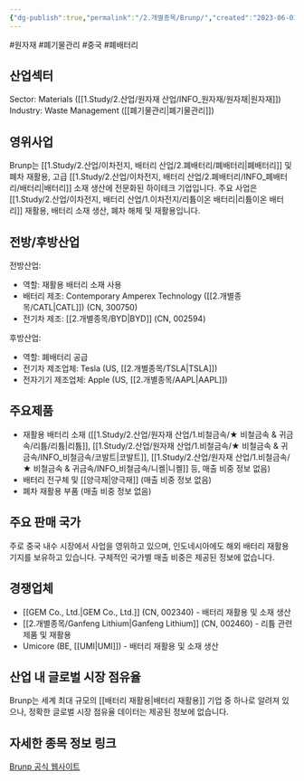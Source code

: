 ```yaml
---
{"dg-publish":true,"permalink":"/2.개별종목/Brunp/","created":"2023-06-03T06:53:41.273+09:00","updated":"2025-07-29T21:37:04.433+09:00"}
---
```


#원자재 #폐기물관리 #중국 #폐배터리 

## 산업섹터

Sector: Materials ([[1.Study/2.산업/원자재 산업/INFO_원자재/원자재\|원자재]])  
Industry: Waste Management ([[폐기물관리\|폐기물관리]])

## 영위사업

Brunp는 [[1.Study/2.산업/이차전지, 배터리 산업/2.폐배터리/폐배터리\|폐배터리]] 및 폐차 재활용, 고급 [[1.Study/2.산업/이차전지, 배터리 산업/2.폐배터리/INFO_폐배터리/배터리\|배터리]] 소재 생산에 전문화된 하이테크 기업입니다. 주요 사업은 [[1.Study/2.산업/이차전지, 배터리 산업/1.이차전지/리튬이온 배터리\|리튬이온 배터리]] 재활용, 배터리 소재 생산, 폐차 해체 및 재활용입니다.

## 전방/후방산업

전방산업:

- 역할: 재활용 배터리 소재 사용
- 배터리 제조: Contemporary Amperex Technology ([[2.개별종목/CATL\|CATL]]) (CN, 300750)
- 전기차 제조: [[2.개별종목/BYD\|BYD]] (CN, 002594)

후방산업:

- 역할: 폐배터리 공급
- 전기차 제조업체: Tesla (US, [[2.개별종목/TSLA\|TSLA]])
- 전자기기 제조업체: Apple (US, [[2.개별종목/AAPL\|AAPL]])

## 주요제품

- 재활용 배터리 소재 ([[1.Study/2.산업/원자재 산업/1.비철금속/★ 비철금속 & 귀금속/리튬/리튬\|리튬]], [[1.Study/2.산업/원자재 산업/1.비철금속/★ 비철금속 & 귀금속/INFO_비철금속/코발트\|코발트]], [[1.Study/2.산업/원자재 산업/1.비철금속/★ 비철금속 & 귀금속/INFO_비철금속/니켈\|니켈]] 등, 매출 비중 정보 없음)
- 배터리 전구체 및 [[양극재\|양극재]] (매출 비중 정보 없음)
- 폐차 재활용 부품 (매출 비중 정보 없음)

## 주요 판매 국가

주로 중국 내수 시장에서 사업을 영위하고 있으며, 인도네시아에도 해외 배터리 재활용 기지를 보유하고 있습니다. 구체적인 국가별 매출 비중은 제공된 정보에 없습니다.

## 경쟁업체

- [[GEM Co., Ltd.\|GEM Co., Ltd.]] (CN, 002340) - 배터리 재활용 및 소재 생산
- [[2.개별종목/Ganfeng Lithium\|Ganfeng Lithium]] (CN, 002460) - 리튬 관련 제품 및 재활용
- Umicore (BE, [[UMI\|UMI]]) - 배터리 재활용 및 소재 생산

## 산업 내 글로벌 시장 점유율

Brunp는 세계 최대 규모의 [[배터리 재활용\|배터리 재활용]] 기업 중 하나로 알려져 있으나, 정확한 글로벌 시장 점유율 데이터는 제공된 정보에 없습니다.

## 자세한 종목 정보 링크

[Brunp 공식 웹사이트](https://en.brunp.com.cn/)